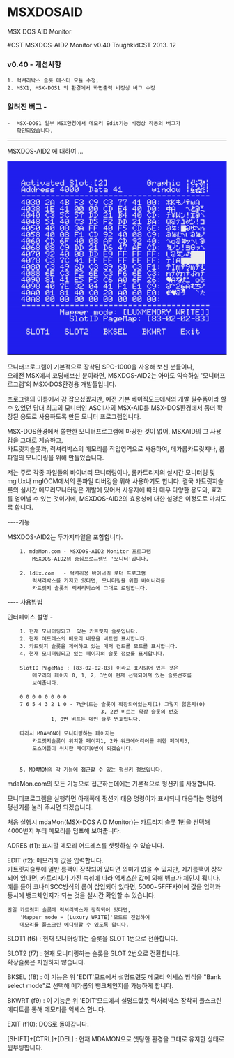 # MSXDOSAID
MSX DOS AID Monitor 


#CST MSXDOS-AID2 Monitor v0.40
			ToughkidCST 2013. 12



### v0.40 - 개선사항 

	1. 럭셔리박스 슬롯 테스터 모듈 수정, 
	2. MSX1, MSX-DOS1 의 환경에서 화면출력 비정상 버그 수정

### 알려진 버그  - 

	-  MSX-DOS1 일부 MSX환경에서 메모리 Edit기능 비정상 작동의 버그가 
	   확인되었습니다. 



---------------------------------------------------------------


MSXDOS-AID2 에 대하여 ...
  
![MSXDOSAID MDAMonitor](mdamon.jpg)

모니터프로그램이 기본적으로 장착된 SPC-1000을 사용해 보신 분들이나,  
오래전 MSX에서 코딩해보신 분이라면, 
MSXDOS-AID2는 아마도  익숙하실 '모니터프로그램'의 MSX-DOS환경용 개발툴입니다. 

프로그램의 이름에서 감 잡으셨겠지만, 
예전 기본 베이직모드에서의 개발 필수품이라 할 수 있었던 당대 최고의 모니터인 
ASCII사의 MSX-AID를 MSX-DOS환경에서 좀더 확장된 용도로 사용하도록 만든 
모니터 프로그램입니다. 


MSX-DOS환경에서 쓸만한 모니터프로그램에 마땅한 것이 없어, 
MSXAID의 그 사용감을 그대로 계승하고,  
카트릿지슬롯과, 럭셔리박스의 메모리를 작업영역으로 사용하여, 
메가롬카트릿지나,  롬파일의 모니터링을 위해 만들었습니다. 


저는 주로 각종 파일들의 바이너리 모니터링이나, 
롬카트리지의 실시간 모니터링 및 
mglUx나 mglOCM에서의 롬파일 디버깅을 위해 사용하기도 합니다. 
결국 카트릿지슬롯의 실시간 메모리모니터링은 개발에 있어서 
사용자에 따라 매우 다양한 용도와, 효과를 얻어낼 수 있는 것이기에, 
MSXDOS-AID2의 효용성에 대한 설명은 이정도로 마치도록 합니다. 

----기능 

MSXDOS-AID2는 두가지파일을 포함합니다. 

		1. mdaMon.com - MSXDOS-AID2 Monitor 프로그램
			MSXDOS-AID2의 중심프로그램인 '모니터'입니다. 

		2. ldUx.com   - 럭셔리용 바이너리 로더 프로그램 
			럭셔리박스를 가지고 있다면, 모니터링을 위한 바이너리를 
			카트릿지 슬롯의 럭셔리박스에 그대로 로딩합니다. 


---- 사용방법

인터페이스 설명 - 

		1. 현재 모니터링되고  있는 카트릿지 슬롯입니다. 
		2. 현재 어드레스의 메모리 내용을 비트맵 표시합니다. 
		3. 카트릿지 슬롯을 제어하고 있는 매퍼 컨트롤 모드를 표시합니다. 
		4. 현재 모니터링되고 있는 페이지의 슬롯 정보를 표시합니다. 
	    
		SlotID PageMap : [83-02-02-83] 이라고 표시되어 있는 것은
	        메모리의 페이지 0, 1, 2, 3번이 현재 선택되어져 있는 슬롯번호를 
	    	보여줍니다.  
		
		0 0 0 0 0 0 0 0 
		7 6 5 4 3 2 1 0 - 7번비트는 슬롯이 확장되어있는지(1) 그렇지 않은지(0)
                                  3, 2번 비트는 확장 슬롯의 번호 	
				  1, 0번 비트는 메인 슬롯 번호입니다. 

		따라서 MDAMON이 모니터링하는 페이지는
			카트릿지슬롯이 위치한 페이지1, 2와 워크에어리어를 위한 페이지3, 
			도스어플이 위치한 페이지0번이 되겠습니다. 
				  
		
		5. MDAMON의 각 기능에 접근할 수 있는 펑션키 정보입니다. 


mdaMon.com의 모든 기능으로 접근하는데에는 기본적으로 펑션키를 사용합니다. 

모니터프로그램을 실행하면 아래쪽에 펑션키 대응 명령어가 표시되니 
대응하는 명령의 펑션키를 눌러 주시면 되겠습니다. 

처음 실행시  mdaMon(MSX-DOS AID Monitor)는 
카트리지 슬롯 1번을 선택해 4000번지 부터 메모리를 덤프해 보여줍니다. 


ADRES (f1): 표시할 메모리 어드레스를 셋팅하실 수 있습니다. 

EDIT  (f2): 메모리에 값을 입력합니다.   
	카트릿지슬롯에 일반 롬팩이 장착되어 있다면 의미가 없을 수 있지만, 
	메가롬팩이 장착되어 있다면, 
        카트리지가 가진 속성에 따라 억세스한 값에 의해 뱅크가 체인지 됩니다. 
        예를 들어 코나미SCC방식의 롬이 삽입되어 있다면, 
	5000~5FFF사이에 값을 입력과 동시에 뱅크체인지가 되는 것을 실시간 
        확인할 수 있습니다. 

	만일 카트릿지 슬롯에 럭셔리박스가 장착되어 있다면,
        'Mapper mode = [Luxury WRITE]'모드로 진입하여  
        메모리를 풀스크린 에디팅할 수 있도록 합니다. 


SLOT1 (f6) : 현재 모니터링하는 슬롯을 SLOT 1번으로 전환합니다. 

SLOT2 (f7) : 현재 모니터링하는 슬롯을 SLOT 2번으로 전환합니다.  
	     확장슬롯은 지원하지 않습니다.
 
BKSEL (f8) : 이 기능은 위 'EDIT'모드에서 설명드렸듯 메모리 억세스 방식을 
             "Bank select mode"로 선택해 메가롬의 뱅크체인지를 가능하게 합니다.  
		
BKWRT (f9) : 이 기능은 위 'EDIT'모드에서 설명드렸듯 럭셔리박스 장착히 
             풀스크린 에디트를 통해 메모리를 억세스 합니다. 

EXIT  (f10): DOS로 돌아갑니다. 


[SHIFT]+[CTRL]+[DEL] : 현재 MDAMON으로 셋팅한 환경을 그대로 유지한 상태로 웜부팅합니다.  



		  			

